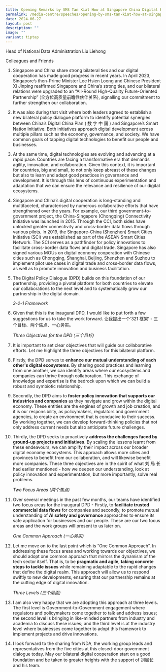 ```yaml
---
title: Opening Remarks by SMS Tan Kiat How at Singapore China Digital Policy Dialogue
permalink: /media-centre/speeches/opening-by-sms-tan-kiat-how-at-singapore-china-digital-policy-dialogue/
date: 2024-06-27
layout: post
description: ""
image: ""
variant: tiptap
---
```

<p>Head of National Data Administration Liu Liehong</p>
<p>Colleagues and Friends</p>
<ol data-tight="true" class="tight">
<li>
<p>Singapore and China share strong bilateral ties and our digital cooperation
has made good progress in recent years. In April 2023, Singapore’s then-Prime
Minister Lee Hsien Loong and Chinese President Xi Jinping reaffirmed Singapore
and China’s strong ties, and our bilateral relations were upgraded to an
“All-Round High-Quality Future-Oriented Partnership” (全方位高质量前瞻性伙伴关系), signalling
our commitment to further strengthen our collaboration.</p>
<p></p>
</li>
<li>
<p>It was also during that visit where both leaders agreed to establish a
new bilateral policy dialogue platform to identify potential synergies
between China’s Digital China Plan ( 数 字 中 国 ) and Singapore’s Smart Nation
Initiative. Both initiatives approach digital development across multiple
pillars such as the economy, governance, and society. We have common goals
of tapping digital technologies to benefit our people and businesses.</p>
<p></p>
</li>
<li>
<p>At the same time, digital technologies are evolving and advancing at a
rapid pace. Countries are facing a transformative era that demands agility,
innovation, and collaboration. Given this context, it is important for
countries, big and small, to not only keep abreast of these changes but
also to learn and adapt good practices in governance and development. It
is through this lens of continuous experimentation and adaptation that
we can ensure the relevance and resilience of our digital ecosystems.</p>
<p></p>
</li>
<li>
<p>Singapore and China’s digital cooperation is long-standing and multifaceted,
characterised by numerous collaborative efforts that have strengthened
over the years. For example, our third government-to-government project,
the China-Singapore (Chongqing) Connectivity Initiative was launched in
2015. Through the CCI, both sides have unlocked greater connectivity and
cross-border data flows through various pilots. In 2019, the Singapore-China
(Shenzhen) Smart Cities Initiative (SCI) was established as part of the
ASEAN Smart Cities Network. The SCI serves as a pathfinder for policy innovations
to facilitate cross-border data flows and digital trade. Singapore has
also signed various MOUs on digital economy cooperation with Chinese cities
such as Chongqing, Shanghai, Beijing, Shenzhen and Suzhou to implement
pilot use cases in digital trade and cross-border data flows, as well as
to promote innovation and business facilitation.</p>
<p></p>
</li>
<li>
<p>The Digital Policy Dialogue (DPD) builds on this foundation of our partnership,
providing a pivotal platform for both countries to elevate our collaborations
to the next level and to systematically grow our partnership in the digital
domain.</p>
<p></p>
<p><em>3-2-1 Framework</em>
</p>
<p></p>
</li>
<li>
<p>Given that this is the inaugural DPD, I would like to put forth a few
suggestions for us to take the work forward. 让我提出一个‘321 框架’ - 三个目标、两个焦点、一心务实。</p>
<p></p>
<p><em>Three Objectives for the DPD (三个目标)</em>
</p>
<p></p>
</li>
<li>
<p>It is important to set clear objectives that will guide our collaborative
efforts. Let me highlight the three objectives for this bilateral platform.</p>
<p></p>
</li>
<li>
<p>Firstly, the DPD serves to <strong>enhance our mutual understanding of each other's digital ecosystems</strong>.
By sharing good practices and learning from one another, we can identify
areas where our ecosystems and companies can thrive through collaboration.
This exchange of knowledge and expertise is the bedrock upon which we can
build a robust and symbiotic relationship.</p>
<p></p>
</li>
<li>
<p>Secondly, the DPD aims to <strong>foster policy innovation that supports our industries and companies</strong> as
they navigate and grow within the digital economy. These entities are the
engines of growth and job creation, and it is our responsibility, as policymakers,
regulators and government agencies, to create an environment that is conducive
to their success. By working together, we can develop forward-thinking
policies that not only address current needs but also anticipate future
challenges.</p>
<p></p>
</li>
<li>
<p>Thirdly, the DPD seeks to proactively <strong>address the challenges faced by ground-up projects and initiatives</strong>.
By scaling the lessons learnt from these endeavours, we can amplify their
impact across our broader digital economy ecosystems. This approach allows
more cities and provinces to benefit from our collaboration, and will likewise
benefit more companies. These three objectives are in the spirit of what
刘 局 长 had earlier mentioned - how we deepen our understanding, look at
policy innovation and experimentation, but more importantly, solve real
problems.</p>
<p></p>
<p><em>Two Focus Areas (两个焦点)</em>
</p>
<p></p>
</li>
<li>
<p>Over several meetings in the past few months, our teams have identified
two focus areas for the inaugural DPD - Firstly, to <strong>facilitate trusted commercial data flows</strong> for
companies and secondly, to promote mutual understanding of <strong>AI safety and governance</strong> approaches
to ensure its safe application for businesses and our people. These are
our two focus areas and the work groups will present to us later on.</p>
<p></p>
<p><em>One Common Approach (一心务实)</em>
</p>
<p></p>
</li>
<li>
<p>Let me move on to the last point which is “One Common Approach”. In addressing
these focus areas and working towards our objectives, we should adopt one
common approach that mirrors the dynamism of the tech sector itself. That
is, to be <strong>pragmatic and agile, taking concrete steps to tackle issues</strong> while
remaining adaptable to the rapid changes that define the digital realm.
This approach will allow us to respond swiftly to new developments, ensuring
that our partnership remains at the cutting edge of digital innovation.</p>
<p></p>
<p><em>Three Levels (三个层面)</em>
</p>
<p></p>
</li>
<li>
<p>I am also very happy that we are adopting this approach at three levels.
The first level is Government-to-Government engagement where regulators
and policymakers come together to talk and address issues; the second level
is bringing in like-minded partners from industry and academia to discuss
these issues; and the third level is at the industry level where businesses
come together to adopt this framework to implement projects and drive innovations.</p>
<p></p>
</li>
<li>
<p>I look forward to the sharing from NDA, the working group leads and representatives
from the five cities at this closed-door government dialogue today. May
our bilateral digital cooperation start on a good foundation and be taken
to greater heights with the support of 刘局长 and his team.</p>
</li>
</ol>
<p></p>